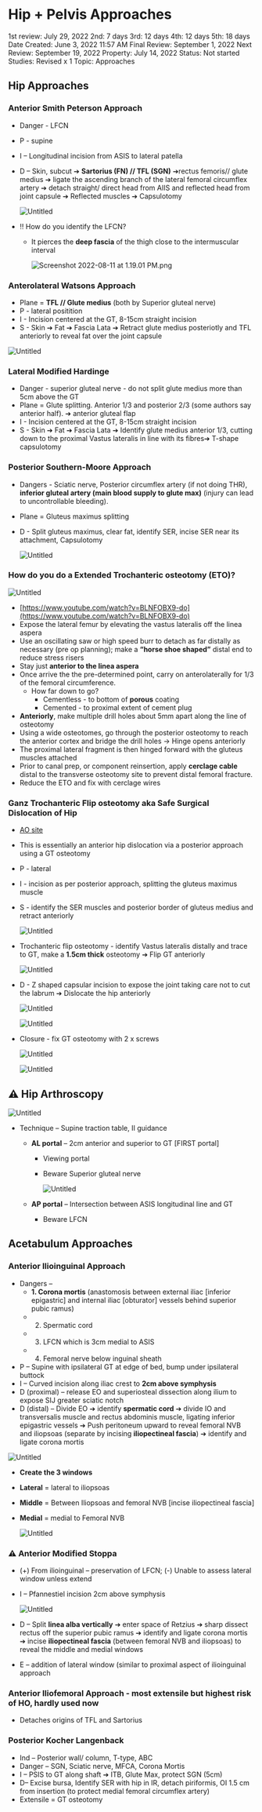 # Hip + Pelvis Approaches

1st review: July 29, 2022
2nd: 7 days
3rd: 12 days
4th: 12 days
5th: 18 days
Date Created: June 3, 2022 11:57 AM
Final Review: September 1, 2022
Next Review: September 19, 2022
Property: July 14, 2022
Status: Not started
Studies: Revised x 1
Topic: Approaches

## Hip Approaches

### Anterior Smith Peterson Approach

- Danger - LFCN
- P - supine
- I – Longitudinal incision from ASIS to lateral patella
- D – Skin, subcut ➔ **Sartorius (FN) // TFL (SGN)** ➔rectus femoris// glute medius  ➔ ligate the ascending branch of the lateral femoral circumflex artery ➔ detach straight/ direct head from AIIS and reflected head from joint capsule ➔ Reflected muscles ➔ Capsulotomy [](https://workflowy.com/#/fd9d86cc2b02)
    
    ![Untitled](Hip%20+%20Pelvis%20Approaches%207fa0baff5c5e4ef88e58e0f9ff20553f/Untitled.png)
    
- ‼️ How do you identify the LFCN?
    - It pierces the **deep fascia** of the thigh close to the intermuscular interval
        
        ![Screenshot 2022-08-11 at 1.19.01 PM.png](Hip%20+%20Pelvis%20Approaches%207fa0baff5c5e4ef88e58e0f9ff20553f/Screenshot_2022-08-11_at_1.19.01_PM.png)
        

### Anterolateral Watsons Approach

- Plane = **TFL // Glute medius** (both by Superior gluteal nerve)
- P - lateral positition
- I - Incision centered at the GT, 8-15cm straight incision
- S - Skin ➔ Fat ➔ Fascia Lata ➔ Retract glute medius posteriotly and TFL anteriorly to reveal fat over the joint capsule

![Untitled](Hip%20+%20Pelvis%20Approaches%207fa0baff5c5e4ef88e58e0f9ff20553f/Untitled%201.png)

### Lateral Modified Hardinge

- Danger - superior gluteal nerve - do not split glute medius more than 5cm above the GT
- Plane = Glute splitting. Anterior 1/3 and posterior 2/3 (some authors say anterior half). ➔ anterior gluteal flap
- I - Incision centered at the GT, 8-15cm straight incision
- S - Skin ➔ Fat ➔ Fascia Lata ➔ Identify glute medius anterior 1/3, cutting down to the proximal Vastus lateralis in line with its fibres➔ T-shape capsulotomy

### Posterior Southern-Moore Approach

- Dangers - Sciatic nerve, Posterior circumflex artery (if not doing THR), **inferior gluteal artery (main blood supply to glute max)** (injury can lead to uncontrollable bleeding).
- Plane = Gluteus maximus splitting
- D - Split gluteus maximus, clear fat, identify SER, incise SER near its attachment, Capsulotomy
    
    ![Untitled](Hip%20+%20Pelvis%20Approaches%207fa0baff5c5e4ef88e58e0f9ff20553f/Untitled%202.png)
    

### How do you do a Extended Trochanteric osteotomy (ETO)?

![Untitled](Hip%20+%20Pelvis%20Approaches%207fa0baff5c5e4ef88e58e0f9ff20553f/Untitled%203.png)

- [https://www.youtube.com/watch?v=BLNFOBX9-do](https://www.youtube.com/watch?v=BLNFOBX9-do)
- Expose the lateral femur by elevating the vastus lateralis off the linea aspera
- Use an oscillating saw or high speed burr to detach as far distally as necessary (pre op planning); make a **“horse shoe shaped”** distal end to reduce stress risers
- Stay just **anterior to the linea aspera**
- Once arrive the the pre-determined point, carry on anterolaterally for 1/3 of the femoral circumference.
    - How far down to go?
        - Cementless - to bottom of **porous** coating
        - Cemented - to proximal extent of cement plug
- **Anteriorly**, make multiple drill holes about 5mm apart along the line of osteotomy
- Using a wide osteotomes, go through the posterior osteotomy to reach the anterior cortex and bridge the drill holes → Hinge opens anteriorly
- The proximal lateral fragment is then hinged forward with the gluteus muscles attached
- Prior to canal prep, or component reinsertion, apply **cerclage cable** distal to the transverse osteotomy site to prevent distal femoral fracture.
- Reduce the ETO and fix with cerclage wires

### Ganz Trochanteric Flip osteotomy aka Safe Surgical Dislocation of Hip

- [AO site](https://surgeryreference.aofoundation.org/orthopedic-trauma/pediatric-trauma/proximal-femur/approach/lateral-approach-via-trochanteric-flip#z-shaped-capsular-incision)
- This is essentially an anterior hip dislocation via a posterior approach using a GT osteotomy
- P - lateral
- I - incision as per posterior approach, splitting the gluteus maximus muscle
- S - identify the SER muscles and posterior border of gluteus medius and retract anteriorly
    
    ![Untitled](Hip%20+%20Pelvis%20Approaches%207fa0baff5c5e4ef88e58e0f9ff20553f/Untitled%204.png)
    
- Trochanteric flip osteotomy - identify Vastus lateralis distally and trace to GT, make a **1.5cm thick** osteotomy ➔ Flip GT anteriorly
    
    ![Untitled](Hip%20+%20Pelvis%20Approaches%207fa0baff5c5e4ef88e58e0f9ff20553f/Untitled%205.png)
    
- D - Z shaped capsular incision to expose the joint taking care not to cut the labrum ➔ Dislocate the hip anteriorly
    
    ![Untitled](Hip%20+%20Pelvis%20Approaches%207fa0baff5c5e4ef88e58e0f9ff20553f/Untitled%206.png)
    
    ![Untitled](Hip%20+%20Pelvis%20Approaches%207fa0baff5c5e4ef88e58e0f9ff20553f/Untitled%207.png)
    
- Closure - fix GT osteotomy with 2 x screws
    
    ![Untitled](Hip%20+%20Pelvis%20Approaches%207fa0baff5c5e4ef88e58e0f9ff20553f/Untitled%208.png)
    
    ![Untitled](Hip%20+%20Pelvis%20Approaches%207fa0baff5c5e4ef88e58e0f9ff20553f/Untitled%209.png)
    

## ⚠️ **Hip Arthroscopy**

![Untitled](Hip%20+%20Pelvis%20Approaches%207fa0baff5c5e4ef88e58e0f9ff20553f/Untitled%2010.png)

- Technique – Supine traction table, II guidance
    - **AL portal** – 2cm anterior and superior to GT [FIRST portal]
        - Viewing portal
        - Beware Superior gluteal nerve
            
            ![Untitled](Hip%20+%20Pelvis%20Approaches%207fa0baff5c5e4ef88e58e0f9ff20553f/Untitled%2011.png)
            
    - **AP portal** – Intersection between ASIS longitudinal line and GT
        - Beware LFCN

## Acetabulum Approaches

### Anterior **Ilioinguinal** Approach

- Dangers –
    - **1. Corona mortis** (anastomosis between external iliac [inferior epigastric] and internal iliac [obturator] vessels behind superior pubic ramus)
    - 2. Spermatic cord
    - 3. LFCN which is 3cm medial to ASIS
    - 4. Femoral nerve below inguinal sheath
- P – Supine with ipsilateral GT at edge of bed, bump under ipsilateral buttock
- I – Curved incision along iliac crest to **2cm above symphysis**
- D (proximal) – release EO and superiosteal dissection along ilium to expose SIJ greater sciatic notch
- D (distal) – Divide EO ➔ identify **spermatic cord** ➔ divide IO and transversalis muscle and rectus abdominis muscle, ligating inferior epigastric vessels ➔ Push peritoneum upward to reveal femoral NVB and iliopsoas (separate by incising **iliopectineal fascia**) ➔ identify and ligate corona mortis

![Untitled](Hip%20+%20Pelvis%20Approaches%207fa0baff5c5e4ef88e58e0f9ff20553f/Untitled%2012.png)

- **Create the 3 windows**
- **Lateral** = lateral to iliopsoas
- **Middle** = Between Iliopsoas and femoral NVB [incise iliopectineal fascia]
- **Medial** = medial to Femoral NVB
    
    ![Untitled](Hip%20+%20Pelvis%20Approaches%207fa0baff5c5e4ef88e58e0f9ff20553f/Untitled%2013.png)
    

### ⚠️ Anterior Modified **Stoppa**

- (+) From ilioinguinal – preservation of LFCN; (-) Unable to assess lateral window unless extend
- I – Pfannestiel incision 2cm above symphysis
    
    ![Untitled](Hip%20+%20Pelvis%20Approaches%207fa0baff5c5e4ef88e58e0f9ff20553f/Untitled%2014.png)
    
- D – Split **linea alba vertically** ➔ enter space of Retzius ➔ sharp dissect rectus off the superior pubic ramus ➔ identify and ligate corona mortis ➔ incise **iliopectineal fascia** (between femoral NVB and iliopsoas) to reveal the middle and medial windows
- E – addition of lateral window (similar to proximal aspect of ilioinguinal approach

### Anterior **Iliofemoral** Approach - most extensile but highest risk of HO, hardly used now

- Detaches origins of TFL and Sartorius

### Posterior Kocher Langenback

- Ind – Posterior wall/ column, T-type, ABC
- Danger – SGN, Sciatic nerve, MFCA, Corona Mortis
- I – PSIS to GT along shaft ➔ ITB, Glute Max, protect SGN (5cm)
- D– Excise bursa, Identify SER with hip in IR, detach piriformis, OI 1.5 cm from insertion (to protect medial femoral circumflex artery)
- Extensile = GT osteotomy